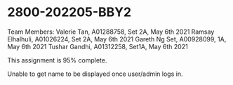 # 2800-202205-BBY2

Team Members:
Valerie Tan, A01288758, Set 2A, May 6th 2021
Ramsay Elhalhuli, A01026224, Set 2A, May 6th 2021
Gareth Ng Set, A00928099, 1A, May 6th 2021
Tushar Gandhi, A01312258, Set1A, May 6th 2021

This assignment is 95% complete.

Unable to get name to be displayed once user/admin logs in.

